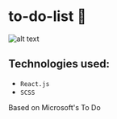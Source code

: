 # to-do-list 📄
![alt text](public/thumbnail.jpg)
## Technologies used:
- `React.js`
- `SCSS`

Based on Microsoft's To Do

